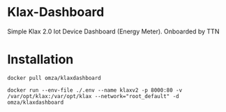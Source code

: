 # Klax-Dashboard

Simple Klax 2.0 Iot Device Dashboard (Energy Meter). Onboarded by TTN

# Installation

```
docker pull omza/klaxdashboard

docker run --env-file ./.env --name klaxv2 -p 8000:80 -v /var/opt/klax:/var/opt/klax --network="root_default" -d omza/klaxdashboard
```
